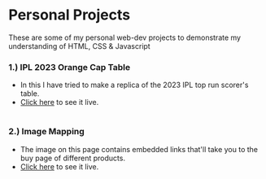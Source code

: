 # Personal Projects

These are some of my personal web-dev projects to demonstrate my understanding of HTML, CSS & Javascript

### 1.) IPL 2023 Orange Cap Table
- In this I have tried to make a replica of the 2023 IPL top run scorer's table.
- [Click here](https://wespyipl23.netlify.app/) to see it live.
# 
### 2.) Image Mapping
- The image on this page contains embedded links that'll take you to the buy page of different products.
- [Click here](https://wespyimagemap.netlify.app/) to see it live.
